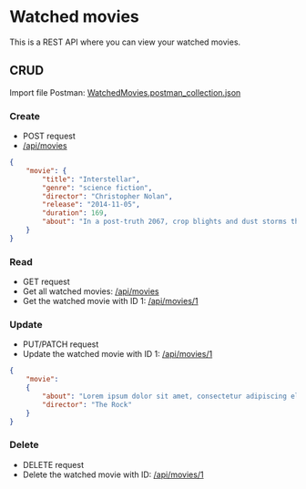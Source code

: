 # Watched movies
This is a REST API where you can view your watched movies.

## CRUD
Import file Postman: [WatchedMovies.postman_collection.json](WatchedMovies_CRUD.postman_collection.json)

### Create
* POST request
* [/api/movies](http://localhost:4000/api/movies)
```json
{
    "movie": {
        "title": "Interstellar",
        "genre": "science fiction",
        "director": "Christopher Nolan",
        "release": "2014-11-05",
        "duration": 169,
        "about": "In a post-truth 2067, crop blights and dust storms threaten humanity's survival. Joseph Cooper, a widowed engineer and former NASA pilot turned farmer, lives with his father-in-law, Donald; his 15-year-old son, Tom Cooper, and 10-year-old daughter, Murphy Murph Cooper. After a dust storm, strange dust patterns inexplicably appear on Murphy's bedroom floor; she attributes the anomaly to a ghost."
    }
}
```

### Read
* GET request
* Get all watched movies: [/api/movies](http://localhost:4000/api/movies)
* Get the watched movie with ID 1: [/api/movies/1](http://localhost:4000/api/movies/1)

### Update
* PUT/PATCH request
* Update the watched movie with ID 1: [/api/movies/1](http://localhost:4000/api/movies/1)
```json
{
    "movie": 
    {
        "about": "Lorem ipsum dolor sit amet, consectetur adipiscing elit, sed do eiusmod tempor incididunt ut labore et dolore magna aliqua. Ut enim ad minim veniam, quis nostrud exercitation ullamco laboris nisi ut aliquip ex ea commodo consequat.",
        "director": "The Rock"
    }
}
```

### Delete
* DELETE request
* Delete the watched movie with ID: [/api/movies/1](http://localhost:4000/api/movies/1)
